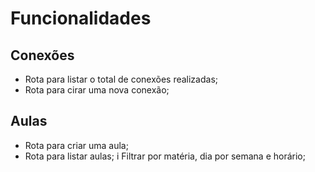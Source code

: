 # Funcionalidades

## Conexões

- Rota para listar o total de conexões realizadas;
- Rota para cirar uma nova conexão;

## Aulas

- Rota para criar uma aula;
- Rota para listar aulas;
  i Filtrar por matéria, dia por semana e horário;
